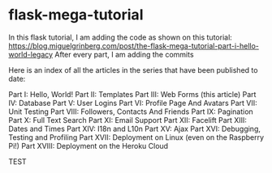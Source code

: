 # flask-mega-tutorial
In this flask tutorial, I am adding the code as shown on this tutorial: https://blog.miguelgrinberg.com/post/the-flask-mega-tutorial-part-i-hello-world-legacy
After every part, I am adding the commits

Here is an index of all the articles in the series that have been published to date:

Part I: Hello, World!
Part II: Templates
Part III: Web Forms (this article)
Part IV: Database
Part V: User Logins
Part VI: Profile Page And Avatars
Part VII: Unit Testing
Part VIII: Followers, Contacts And Friends
Part IX: Pagination
Part X: Full Text Search
Part XI: Email Support
Part XII: Facelift
Part XIII: Dates and Times
Part XIV: I18n and L10n
Part XV: Ajax
Part XVI: Debugging, Testing and Profiling
Part XVII: Deployment on Linux (even on the Raspberry Pi!)
Part XVIII: Deployment on the Heroku Cloud

TEST
